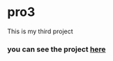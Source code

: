 # pro3
This is my third project

### you can see the project [here](https://saifhayek.github.io/pro3/)
